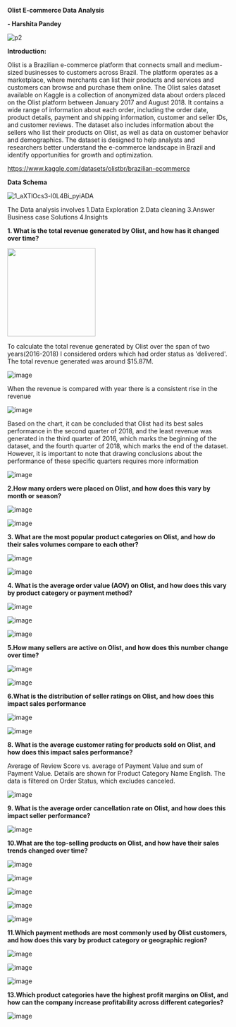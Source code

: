 **Olist E-commerce Data Analysis**


**- Harshita Pandey**



![p2](https://user-images.githubusercontent.com/53274845/236129119-c458b1b9-e0e8-490d-b28a-5fcb2bb1857d.jpg)


**Introduction:**



Olist is a Brazilian e-commerce platform that connects small and medium-sized businesses to
customers across Brazil. The platform operates as a marketplace, where merchants can list
their products and services and customers can browse and purchase them online.
The Olist sales dataset available on Kaggle is a collection of anonymized data about orders
placed on the Olist platform between January 2017 and August 2018. It contains a wide range
of information about each order, including the order date, product details, payment and shipping
information, customer and seller IDs, and customer reviews. The dataset also includes
information about the sellers who list their products on Olist, as well as data on customer
behavior and demographics. The dataset is designed to help analysts and researchers better
understand the e-commerce landscape in Brazil and identify opportunities for growth and
optimization.


https://www.kaggle.com/datasets/olistbr/brazilian-ecommerce



**Data Schema**


![1_aXTlOcs3-l0L4Bi_pyiADA](https://user-images.githubusercontent.com/53274845/236130348-69a03e11-4d35-48f5-b3cf-37abb1994d20.jpg)

The Data analysis involves 
1.Data Exploration
2.Data cleaning
3.Answer Business case Solutions 
4.Insights


**1.  What is the total revenue generated by Olist, and how has it changed over time?**

<img src="https://user-images.githubusercontent.com/53274845/236662543-1e1c3be8-3ef5-472a-a4f3-00db2889657e.png" height="200" width="200">

To calculate the total revenue generated by Olist over the span of two years(2016-2018) I considered orders which had order status as 'delivered'.
The total revenue generated was around $15.87M.


![image](https://user-images.githubusercontent.com/53274845/236662751-5ef37aa6-f3a7-4fbc-9159-31feaa7e5281.png)

When the revenue is compared with year there is a consistent rise in the revenue

![image](https://user-images.githubusercontent.com/53274845/236665702-fa1e4bcb-12f3-42af-bc8e-56098a20ac91.png)

Based on the chart, it can be concluded that Olist had its best sales performance in the second quarter of 2018, and the least revenue was generated in the third quarter of 2016, which marks the beginning of the dataset, and the fourth quarter of 2018, which marks the end of the dataset. However, it is important to note that drawing conclusions about the performance of these specific quarters requires more information



![image](https://user-images.githubusercontent.com/53274845/236663337-18ac7034-fbf5-461f-bf5d-38a263f10d6f.png)

**2.How many orders were placed on Olist, and how does this vary by month or season?**

![image](https://user-images.githubusercontent.com/53274845/236663526-107388e8-96fe-4784-a0ce-534c46a47f34.png)

![image](https://user-images.githubusercontent.com/53274845/236663825-3b93a90a-004b-4a36-8c87-7e6f6db6e6ab.png)

**3. What are the most popular product categories on Olist, and how do their sales volumes compare to each other?**

![image](https://user-images.githubusercontent.com/53274845/236664692-2b7b66a5-d10a-4651-8d94-01ed6dc6155a.png)

![image](https://github.com/HarshitaPandey08/DataAnalysisChallengeApril/assets/53274845/fc533e07-491f-4f48-a677-eb17c19c04b5)



**4. What is the average order value (AOV) on Olist, and how does this vary by product category or payment method?**

![image](https://user-images.githubusercontent.com/53274845/236682313-e6eee299-f6e8-446e-9fc7-8a0c425dc498.png)



![image](https://user-images.githubusercontent.com/53274845/236682252-b1d0f4a9-3419-494f-976e-c38c2ebd7b72.png)


![image](https://user-images.githubusercontent.com/53274845/236665854-6a5220ad-73a0-4793-9457-b26a5e57b34a.png)

**5.How many sellers are active on Olist, and how does this number change over time?**


![image](https://user-images.githubusercontent.com/53274845/236682638-1d3c027b-c58e-4541-800e-7b9ad7da77f1.png)


![image](https://user-images.githubusercontent.com/53274845/236682958-9f62917e-1dfa-4940-a7fc-2149a39b2c59.png)


**6.What is the distribution of seller ratings on Olist, and how does this impact sales performance**



![image](https://user-images.githubusercontent.com/53274845/236683676-665fbcf2-5c3d-4fd3-ac82-70a8c17d2de9.png)

![image](https://user-images.githubusercontent.com/53274845/236683823-c751943a-b9c4-4dcf-9caa-74fc1bd8f831.png)

**8. What is the average customer rating for products sold on Olist, and how does this impact sales performance?**

Average of Review Score vs. average of Payment Value and sum of Payment Value.  Details are shown for Product Category Name English. The data is filtered on Order Status, which excludes canceled.

![image](https://user-images.githubusercontent.com/53274845/236753397-308a004c-eb28-4131-8c9e-857d1b068fc5.png)

**9. What is the average order cancellation rate on Olist, and how does this impact seller
performance?**

![image](https://github.com/HarshitaPandey08/DataAnalysisChallengeApril/assets/53274845/f856b000-dd7f-4a51-9c25-85bbbd2f43a2)

**10.What are the top-selling products on Olist, and how have their sales trends changed over time?**

![image](https://user-images.githubusercontent.com/53274845/236757406-d23d7821-c09e-4f5a-a8fe-e55a2d597bfe.png)

![image](https://github.com/HarshitaPandey08/DataAnalysisChallengeApril/assets/53274845/6889ffb5-339b-4c2b-b388-a136357c8c84)

![image](https://github.com/HarshitaPandey08/DataAnalysisChallengeApril/assets/53274845/b21b1e55-ebed-43fe-bd0d-2909c6c69e02)

![image](https://github.com/HarshitaPandey08/DataAnalysisChallengeApril/assets/53274845/fdc86a2d-3e6c-4a61-a8c1-f640b46e7c9b)

![image](https://github.com/HarshitaPandey08/DataAnalysisChallengeApril/assets/53274845/e9f1cddb-e949-4dd3-a98f-d29b9ae696f4)


**11.Which payment methods are most commonly used by Olist customers, and how does this vary by product category or geographic region?**

![image](https://github.com/HarshitaPandey08/DataAnalysisChallengeApril/assets/53274845/e99d19a2-58f1-4deb-a8a6-8f43d9d89dd5)

![image](https://github.com/HarshitaPandey08/DataAnalysisChallengeApril/assets/53274845/57862c44-db7a-40f6-b806-46ca05faa84c)

![image](https://github.com/HarshitaPandey08/DataAnalysisChallengeApril/assets/53274845/419d2d10-0f57-4218-b70c-6fcf4b41dbe4)




**13.Which product categories have the highest profit margins on Olist, and how can the company increase profitability across different categories?**

![image](https://github.com/HarshitaPandey08/DataAnalysisChallengeApril/assets/53274845/0f0975a5-db63-45fc-aa57-0f22b157a306)











